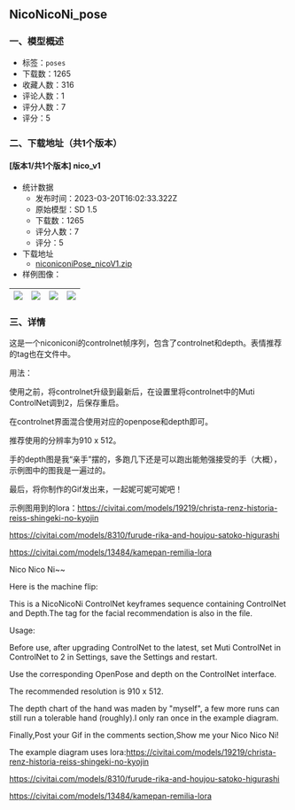 ## NicoNicoNi_pose
### 一、模型概述

- 标签：`poses`
- 下载数：1265
- 收藏人数：316
- 评论人数：1
- 评分人数：7
- 评分：5

### 二、下载地址（共1个版本）

#### [版本1/共1个版本] nico_v1

- 统计数据
  - 发布时间：2023-03-20T16:02:33.322Z
  - 原始模型：SD 1.5
  - 下载数：1265
  - 评分人数：7
  - 评分：5
- 下载地址
  - [niconiconiPose_nicoV1.zip](https://civitai.com/api/download/models/25006)
- 样例图像：

| <img src="https://image.civitai.com/xG1nkqKTMzGDvpLrqFT7WA/c007030b-c1d9-426a-15e5-5b1973cc6c00/width=450/281214.jpeg" /> | <img src="https://image.civitai.com/xG1nkqKTMzGDvpLrqFT7WA/92dbc783-2e2a-4cdb-d365-022eb566de00/width=450/289019.jpeg" /> | <img src="https://image.civitai.com/xG1nkqKTMzGDvpLrqFT7WA/ee74143c-5e21-4526-2501-853d8e48dc00/width=450/273498.jpeg" /> | <img src="https://image.civitai.com/xG1nkqKTMzGDvpLrqFT7WA/b646aea4-e07b-4d7c-75fb-a6bd97563300/width=450/273497.jpeg" /> |
| ---- | ---- | ---- | ---- |


### 三、详情
<p></p><p>这是一个niconiconi的controlnet帧序列，包含了controlnet和depth。表情推荐的tag也在文件中。</p><p>用法：</p><p>使用之前，将controlnet升级到最新后，在设置里将controlnet中的Muti ControlNet调到2，后保存重启。</p><p>在controlnet界面混合使用对应的openpose和depth即可。</p><p>推荐使用的分辨率为910 x 512。</p><p></p><p>手的depth图是我“亲手”摆的，多跑几下还是可以跑出能勉强接受的手（大概），示例图中的图我是一遍过的。</p><p>最后，将你制作的Gif发出来，一起妮可妮可妮吧！</p><p>示例图用到的lora：<a target="_blank" rel="ugc" href="https://civitai.com/models/19219/christa-renz-historia-reiss-shingeki-no-kyojin">https://civitai.com/models/19219/christa-renz-historia-reiss-shingeki-no-kyojin</a></p><p><a target="_blank" rel="ugc" href="https://civitai.com/models/8310/furude-rika-and-houjou-satoko-higurashi">https://civitai.com/models/8310/furude-rika-and-houjou-satoko-higurashi</a></p><p><a target="_blank" rel="ugc" href="https://civitai.com/models/13484/kamepan-remilia-lora">https://civitai.com/models/13484/kamepan-remilia-lora</a></p><p></p><p>Nico Nico Ni~~</p><p>Here is the machine flip:</p><p>This is a NicoNicoNi ControlNet keyframes sequence containing ControlNet and Depth.The tag for the facial recommendation is also in the file.</p><p>Usage:</p><p>Before use, after upgrading ControlNet to the latest, set Muti ControlNet in ControlNet to 2 in Settings, save the Settings and restart.</p><p>Use the corresponding OpenPose and depth on the ControlNet interface.</p><p>The recommended resolution is 910 x 512.</p><p>The depth chart of the hand was maden by "myself", a few more runs can still run a tolerable hand (roughly).I only ran once in the example diagram.</p><p>Finally,Post your Gif in the comments section,Show me your Nico Nico Ni!</p><p></p><p>The example diagram uses lora:<a target="_blank" rel="ugc" href="https://civitai.com/models/19219/christa-renz-historia-reiss-shingeki-no-kyojin">https://civitai.com/models/19219/christa-renz-historia-reiss-shingeki-no-kyojin</a></p><p><a target="_blank" rel="ugc" href="https://civitai.com/models/8310/furude-rika-and-houjou-satoko-higurashi">https://civitai.com/models/8310/furude-rika-and-houjou-satoko-higurashi</a></p><p><a target="_blank" rel="ugc" href="https://civitai.com/models/13484/kamepan-remilia-lora">https://civitai.com/models/13484/kamepan-remilia-lora</a></p>